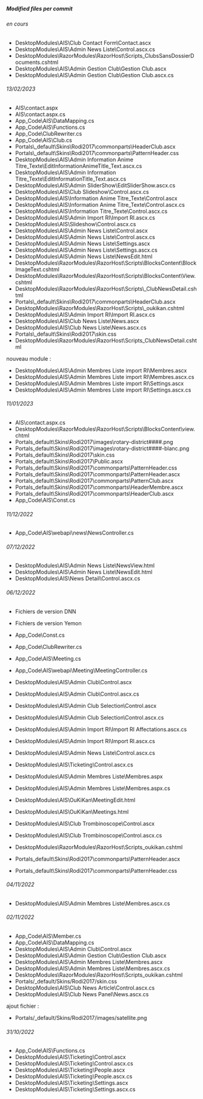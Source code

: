 ##### Modified files per commit
###### en cours
- DesktopModules\AIS\Club Contact Form\Contact.ascx
- DesktopModules\AIS\Admin News Liste\Control.ascx.cs
- DesktopModules\RazorModules\RazorHost\Scripts\_ClubsSansDossierDocuments.cshtml
- DesktopModules\AIS\Admin Gestion Club\Gestion Club.ascx
- DesktopModules\AIS\Admin Gestion Club\Gestion Club.ascx.cs

###### 13/02/2023
- AIS\contact.aspx
- AIS\contact.aspx.cs
- App_Code\AIS\DataMapping.cs
- App_Code\AIS\Functions.cs
- App_Code\ClubRewriter.cs
- App_Code\AIS\Club.cs
- Portals\\_default\Skins\Rodi2017\commonparts\HeaderClub.ascx
- Portals\\_default\Skins\Rodi2017\commonparts\PatternHeader.css
- DesktopModules\AIS\Admin Information Anime Titre_Texte\EditInformationAnimeTitle_Text.ascx.cs
- DesktopModules\AIS\Admin Information Titre_Texte\EditInformationTitle_Text.ascx.cs
- DesktopModules\AIS\Admin SliderShow\EditSliderShow.ascx.cs
- DesktopModules\AIS\Club Slideshow\Control.ascx.cs
- DesktopModules\AIS\Information Anime Titre_Texte\Control.ascx
- DesktopModules\AIS\Information Anime Titre_Texte\Control.ascx.cs
- DesktopModules\AIS\Information Titre_Texte\Control.ascx.cs
- DesktopModules\AIS\Admin Import RI\Import RI.ascx.cs
- DesktopModules\AIS\Slideshow\Control.ascx.cs
- DesktopModules\AIS\Admin News Liste\Control.ascx
- DesktopModules\AIS\Admin News Liste\Control.ascx.cs
- DesktopModules\AIS\Admin News Liste\Settings.ascx
- DesktopModules\AIS\Admin News Liste\Settings.ascx.cs
- DesktopModules\AIS\Admin News Liste\NewsEdit.html
- DesktopModules\RazorModules\RazorHost\Scripts\BlocksContent\BlockImageText.cshtml
- DesktopModules\RazorModules\RazorHost\Scripts\BlocksContent\View.cshtml
- DesktopModules\RazorModules\RazorHost\Scripts\\_ClubNewsDetail.cshtml
- Portals\\_default\Skins\Rodi2017\commonparts\HeaderClub.ascx
- DesktopModules\RazorModules\RazorHost\Scripts\\_oukikan.cshtml
- DesktopModules\AIS\Admin Import RI\Import RI.ascx.cs
- DesktopModules\AIS\Club News Liste\News.ascx
- DesktopModules\AIS\Club News Liste\News.ascx.cs
- Portals\\_default\Skins\Rodi2017\skin.css
- DesktopModules\RazorModules\RazorHost\Scripts\_ClubNewsDetail.cshtml

nouveau module :
- DesktopModules\AIS\Admin Membres Liste import RI\Membres.ascx
- DesktopModules\AIS\Admin Membres Liste import RI\Membres.ascx.cs
- DesktopModules\AIS\Admin Membres Liste import RI\Settings.ascx
- DesktopModules\AIS\Admin Membres Liste import RI\Settings.ascx.cs


###### 11/01/2023
- AIS\contact.aspx.cs
- DesktopModules\RazorModules\RazorHost\Scripts\BlocksContent\view.chtml
- Portals\_default\Skins\Rodi2017\images\rotary-district####.png
- Portals\_default\Skins\Rodi2017\images\rotary-district####-blanc.png
- Portals\_default\Skins\Rodi2017\skin.css
- Portals\_default\Skins\Rodi2017\Public.ascx
- Portals\_default\Skins\Rodi2017\commonparts\PatternHeader.css
- Portals\_default\Skins\Rodi2017\commonparts\PatternHeader.ascx
- Portals\_default\Skins\Rodi2017\commonparts\PatternClub.ascx
- Portals\_default\Skins\Rodi2017\commonparts\HeaderMembre.ascx
- Portals\_default\Skins\Rodi2017\commonparts\HeaderClub.ascx
- App_Code\AIS\Const.cs

###### 11/12/2022
- App_Code\AIS\webapi\news\NewsController.cs

###### 07/12/2022
- DesktopModules\AIS\Admin News Liste\NewsView.html
- DesktopModules\AIS\Admin News Liste\NewsEdit.html
- DesktopModules\AIS\News Detail\Control.ascx.cs


###### 06/12/2022
- Fichiers de version DNN
- Fichiers de version Yemon

- App_Code\Const.cs
- App_Code\ClubRewriter.cs
- App_Code\AIS\Meeting.cs
- App_Code\AIS\webapi\Meeting\MeetingController.cs
- DesktopModules\AIS\Admin Club\Control.ascx
- DesktopModules\AIS\Admin Club\Control.ascx.cs
- DesktopModules\AIS\Admin Club Selection\Control.ascx
- DesktopModules\AIS\Admin Club Selection\Control.ascx.cs
- DesktopModules\AIS\Admin Import RI\Import RI Affectations.ascx.cs
- DesktopModules\AIS\Admin Import RI\Import RI.ascx.cs
- DesktopModules\AIS\Admin News Liste\Control.ascx.cs
- DesktopModules\AIS\Ticketing\Control.ascx.cs
- DesktopModules\AIS\Admin Membres Liste\Membres.aspx
- DesktopModules\AIS\Admin Membres Liste\Membres.aspx.cs
- DesktopModules\AIS\OuKiKan\MeetingEdit.html
- DesktopModules\AIS\OuKiKan\Meetings.html
- DesktopModules\AIS\Club Trombinoscope\Control.ascx
- DesktopModules\AIS\Club Trombinoscope\Control.ascx.cs
- DesktopModules\RazorModules\RazorHost\Scripts\_oukikan.cshtml
- Portals\_default\Skins\Rodi2017\commonparts\PatternHeader.ascx
- Portals\_default\Skins\Rodi2017\commonparts\PatternHeader.css

###### 04/11/2022
- DesktopModules\AIS\Admin Membres Liste\Membres.ascx.cs

###### 02/11/2022

- App_Code\AIS\Member.cs
- App_Code\AIS\DataMapping.cs
- DesktopModules\AIS\Admin Club\Control.ascx
- DesktopModules\AIS\Admin Gestion Club\Gestion Club.ascx
- DesktopModules\AIS\Admin Membres Liste\Membres.ascx
- DesktopModules\AIS\Admin Membres Liste\Membres.ascx.cs
- DesktopModules\RazorModules\RazorHost\Scripts\_oukikan.cshtml
- Portals/_default/Skins/Rodi2017/skin.css
- DesktopModules\AIS\Club News Article\Control.ascx.cs
- DesktopModules\AIS\Club News Panel\News.ascx.cs

ajout fichier :

- Portals/_default/Skins/Rodi2017/images/satellite.png

###### 31/10/2022

- App_Code\AIS\Functions.cs
- DesktopModules\AIS\Ticketing\Control.ascx
- DesktopModules\AIS\Ticketing\Control.ascx.cs
- DesktopModules\AIS\Ticketing\People.ascx
- DesktopModules\AIS\Ticketing\People.ascx.cs
- DesktopModules\AIS\Ticketing\Settings.ascx
- DesktopModules\AIS\Ticketing\Settings.ascx.cs
	
	
	
	
	

